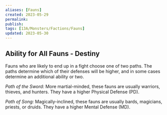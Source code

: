 ```yaml
---
aliases: [Fauns]
created: 2023-05-29
permalink: 
publish: 
tags: [13A/Monsters/Factions/Fauns]
updated: 2023-05-30
---
```


## Ability for All Fauns - Destiny

Fauns who are likely to end up in a fight choose one of two paths. The paths determine which of their defenses will be higher, and in some cases determine an additional ability or two.

*Path of the Sword:* More martial-minded, these fauns are usually warriors, thieves, and hunters. They have a higher Physical Defense (PD).

*Path of Song:* Magically-inclined, these fauns are usually bards, magicians, priests, or druids. They have a higher Mental Defense (MD).